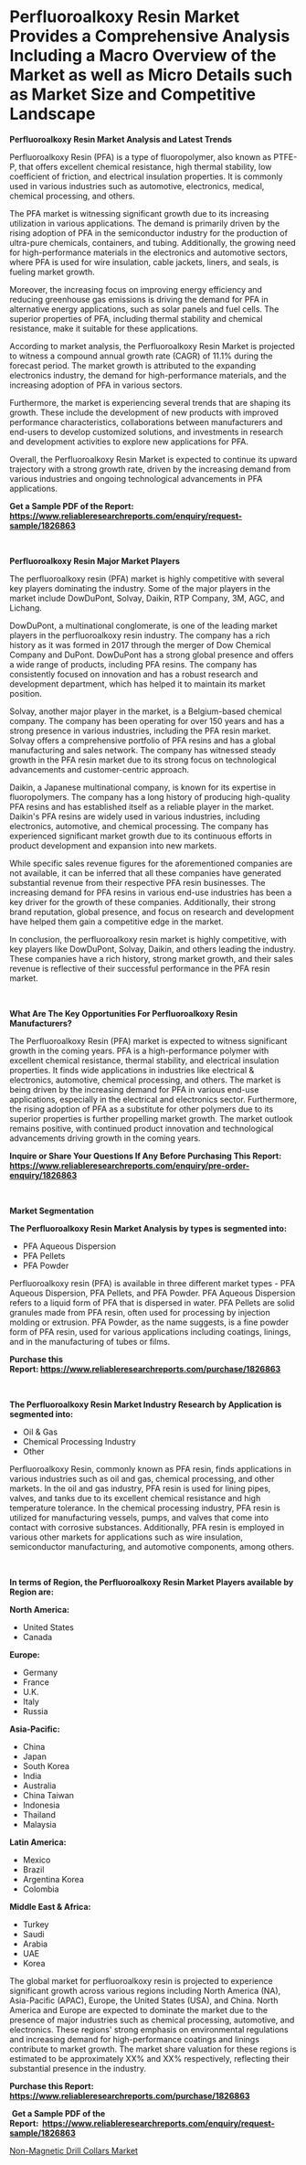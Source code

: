 <p><h1>Perfluoroalkoxy Resin Market Provides a Comprehensive Analysis Including a Macro Overview of the Market as well as Micro Details such as Market Size and Competitive Landscape</h1></p><p><strong>Perfluoroalkoxy Resin Market Analysis and Latest Trends</strong></p>
<p><p>Perfluoroalkoxy Resin (PFA) is a type of fluoropolymer, also known as PTFE-P, that offers excellent chemical resistance, high thermal stability, low coefficient of friction, and electrical insulation properties. It is commonly used in various industries such as automotive, electronics, medical, chemical processing, and others.</p><p>The PFA market is witnessing significant growth due to its increasing utilization in various applications. The demand is primarily driven by the rising adoption of PFA in the semiconductor industry for the production of ultra-pure chemicals, containers, and tubing. Additionally, the growing need for high-performance materials in the electronics and automotive sectors, where PFA is used for wire insulation, cable jackets, liners, and seals, is fueling market growth.</p><p>Moreover, the increasing focus on improving energy efficiency and reducing greenhouse gas emissions is driving the demand for PFA in alternative energy applications, such as solar panels and fuel cells. The superior properties of PFA, including thermal stability and chemical resistance, make it suitable for these applications.</p><p>According to market analysis, the Perfluoroalkoxy Resin Market is projected to witness a compound annual growth rate (CAGR) of 11.1% during the forecast period. The market growth is attributed to the expanding electronics industry, the demand for high-performance materials, and the increasing adoption of PFA in various sectors.</p><p>Furthermore, the market is experiencing several trends that are shaping its growth. These include the development of new products with improved performance characteristics, collaborations between manufacturers and end-users to develop customized solutions, and investments in research and development activities to explore new applications for PFA.</p><p>Overall, the Perfluoroalkoxy Resin Market is expected to continue its upward trajectory with a strong growth rate, driven by the increasing demand from various industries and ongoing technological advancements in PFA applications.</p></p>
<p><strong>Get a Sample PDF of the Report:&nbsp; <a href="https://www.reliableresearchreports.com/enquiry/request-sample/1826863">https://www.reliableresearchreports.com/enquiry/request-sample/1826863</a></strong></p>
<p>&nbsp;</p>
<p><strong>Perfluoroalkoxy Resin Major Market Players</strong></p>
<p><p>The perfluoroalkoxy resin (PFA) market is highly competitive with several key players dominating the industry. Some of the major players in the market include DowDuPont, Solvay, Daikin, RTP Company, 3M, AGC, and Lichang.</p><p>DowDuPont, a multinational conglomerate, is one of the leading market players in the perfluoroalkoxy resin industry. The company has a rich history as it was formed in 2017 through the merger of Dow Chemical Company and DuPont. DowDuPont has a strong global presence and offers a wide range of products, including PFA resins. The company has consistently focused on innovation and has a robust research and development department, which has helped it to maintain its market position.</p><p>Solvay, another major player in the market, is a Belgium-based chemical company. The company has been operating for over 150 years and has a strong presence in various industries, including the PFA resin market. Solvay offers a comprehensive portfolio of PFA resins and has a global manufacturing and sales network. The company has witnessed steady growth in the PFA resin market due to its strong focus on technological advancements and customer-centric approach.</p><p>Daikin, a Japanese multinational company, is known for its expertise in fluoropolymers. The company has a long history of producing high-quality PFA resins and has established itself as a reliable player in the market. Daikin's PFA resins are widely used in various industries, including electronics, automotive, and chemical processing. The company has experienced significant market growth due to its continuous efforts in product development and expansion into new markets.</p><p>While specific sales revenue figures for the aforementioned companies are not available, it can be inferred that all these companies have generated substantial revenue from their respective PFA resin businesses. The increasing demand for PFA resins in various end-use industries has been a key driver for the growth of these companies. Additionally, their strong brand reputation, global presence, and focus on research and development have helped them gain a competitive edge in the market.</p><p>In conclusion, the perfluoroalkoxy resin market is highly competitive, with key players like DowDuPont, Solvay, Daikin, and others leading the industry. These companies have a rich history, strong market growth, and their sales revenue is reflective of their successful performance in the PFA resin market.</p></p>
<p>&nbsp;</p>
<p><strong>What Are The Key Opportunities For Perfluoroalkoxy Resin Manufacturers?</strong></p>
<p><p>The Perfluoroalkoxy Resin (PFA) market is expected to witness significant growth in the coming years. PFA is a high-performance polymer with excellent chemical resistance, thermal stability, and electrical insulation properties. It finds wide applications in industries like electrical & electronics, automotive, chemical processing, and others. The market is being driven by the increasing demand for PFA in various end-use applications, especially in the electrical and electronics sector. Furthermore, the rising adoption of PFA as a substitute for other polymers due to its superior properties is further propelling market growth. The market outlook remains positive, with continued product innovation and technological advancements driving growth in the coming years.</p></p>
<p><strong>Inquire or Share Your Questions If Any Before Purchasing This Report: <a href="https://www.reliableresearchreports.com/enquiry/pre-order-enquiry/1826863">https://www.reliableresearchreports.com/enquiry/pre-order-enquiry/1826863</a></strong></p>
<p>&nbsp;</p>
<p><strong>Market Segmentation</strong></p>
<p><strong>The Perfluoroalkoxy Resin Market Analysis by types is segmented into:</strong></p>
<p><ul><li>PFA Aqueous Dispersion</li><li>PFA Pellets</li><li>PFA Powder</li></ul></p>
<p><p>Perfluoroalkoxy resin (PFA) is available in three different market types - PFA Aqueous Dispersion, PFA Pellets, and PFA Powder. PFA Aqueous Dispersion refers to a liquid form of PFA that is dispersed in water. PFA Pellets are solid granules made from PFA resin, often used for processing by injection molding or extrusion. PFA Powder, as the name suggests, is a fine powder form of PFA resin, used for various applications including coatings, linings, and in the manufacturing of tubes or films.</p></p>
<p><strong>Purchase this Report:&nbsp;<a href="https://www.reliableresearchreports.com/purchase/1826863">https://www.reliableresearchreports.com/purchase/1826863</a></strong></p>
<p>&nbsp;</p>
<p><strong>The Perfluoroalkoxy Resin Market Industry Research by Application is segmented into:</strong></p>
<p><ul><li>Oil & Gas</li><li>Chemical Processing Industry</li><li>Other</li></ul></p>
<p><p>Perfluoroalkoxy Resin, commonly known as PFA resin, finds applications in various industries such as oil and gas, chemical processing, and other markets. In the oil and gas industry, PFA resin is used for lining pipes, valves, and tanks due to its excellent chemical resistance and high temperature tolerance. In the chemical processing industry, PFA resin is utilized for manufacturing vessels, pumps, and valves that come into contact with corrosive substances. Additionally, PFA resin is employed in various other markets for applications such as wire insulation, semiconductor manufacturing, and automotive components, among others.</p></p>
<p>&nbsp;</p>
<p><strong>In terms of Region, the Perfluoroalkoxy Resin Market Players available by Region are:</strong></p>
<p>
    <p> <strong> North America: </strong>
        <ul>
            <li>United States</li>
            <li>Canada</li>
        </ul>
        </p> 
    <p> <strong> Europe: </strong>
        <ul>
            <li>Germany</li>
            <li>France</li>
            <li>U.K.</li>
            <li>Italy</li>
            <li>Russia</li>
        </ul>
        </p> 
    <p> <strong> Asia-Pacific: </strong>
        <ul>
            <li>China</li>
            <li>Japan</li>
            <li>South Korea</li>
            <li>India</li>
            <li>Australia</li>
            <li>China Taiwan</li>
            <li>Indonesia</li>
            <li>Thailand</li>
            <li>Malaysia</li>
        </ul>
        </p> 
    <p> <strong> Latin America: </strong>
        <ul>
            <li>Mexico</li>
            <li>Brazil</li>
            <li>Argentina Korea</li>
            <li>Colombia</li>
        </ul>
        </p> 
    <p> <strong> Middle East & Africa: </strong>
        <ul>
            <li>Turkey</li>
            <li>Saudi</li>
            <li>Arabia</li>
            <li>UAE</li>
            <li>Korea</li>
        </ul>
    </p>
    </p>
<p><p>The global market for perfluoroalkoxy resin is projected to experience significant growth across various regions including North America (NA), Asia-Pacific (APAC), Europe, the United States (USA), and China. North America and Europe are expected to dominate the market due to the presence of major industries such as chemical processing, automotive, and electronics. These regions' strong emphasis on environmental regulations and increasing demand for high-performance coatings and linings contribute to market growth. The market share valuation for these regions is estimated to be approximately XX% and XX% respectively, reflecting their substantial presence in the industry.</p></p>
<p><strong>Purchase this Report: <a href="https://www.reliableresearchreports.com/purchase/1826863">https://www.reliableresearchreports.com/purchase/1826863</a></strong></p>
<p>&nbsp;<strong>Get a Sample PDF of the Report:&nbsp;&nbsp;<a href="https://www.reliableresearchreports.com/enquiry/request-sample/1826863">https://www.reliableresearchreports.com/enquiry/request-sample/1826863</a></strong></p>
<p><strong></strong></p>
<p><p><a href="https://github.com/CliffMedina6/Market-Research-Report-List-2/blob/main/non-magnetic-drill-collars-market.md">Non-Magnetic Drill Collars Market</a></p></p>